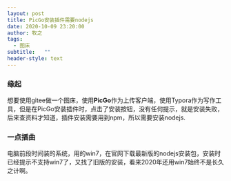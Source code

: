 ```yaml
---
layout: post
title: PicGo安装插件需要nodejs
date: 2020-10-09 23:20:00
author: 牧之
tags: 
  - 图床
subtitle:   ""
header-style: text
---
```



### 缘起
想要使用gitee做一个图床，使用**PicGo**作为上传客户端，使用Typora作为写作工具，但是在PicGo安装插件时，点击了安装按钮，没有任何提示，就是安装失败，后来查资料才知道，插件安装需要用到npm，所以需要安装nodejs.

### 一点插曲
电脑前段时间装的系统，用的win7，在官网下载最新版的nodejs安装包，安装时已经提示不支持win7了，又找了旧版的安装，看来2020年还用win7始终不是长久之计啊。